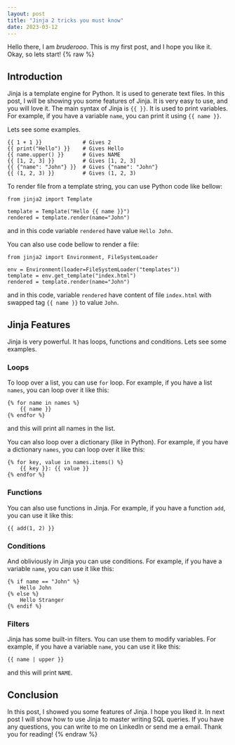 ```yaml
---
layout: post
title: "Jinja 2 tricks you must know"
date: 2023-03-12
---
```

Hello there, I am _bruderooo_. This is my first post, and I hope you like it. Okay, so lets start!
{% raw %}
## Introduction
Jinja is a template engine for Python. It is used to generate text files. In this post, I will be 
showing you some features of Jinja. It is very easy to use, and you will love it. The main syntax 
of Jinja is `{{ }}`. It is used to print variables. For example, if you have a variable `name`, 
you can print it using `{{ name }}`. 

Lets see some examples.
```Jinja
{{ 1 + 1 }}             # Gives 2
{{ print("Hello") }}    # Gives Hello
{{ name.upper() }}      # Gives NAME
{{ [1, 2, 3] }}         # Gives [1, 2, 3]
{{ {"name": "John"} }}  # Gives {"name": "John"}
{{ (1, 2, 3) }}         # Gives (1, 2, 3)
```

To render file from a template string, you can use Python code like bellow:
```python3
from jinja2 import Template

template = Template("Hello {{ name }}")
rendered = template.render(name="John")
```
and in this code variable `rendered` have value `Hello John`.

You can also use code bellow to render a file:
```python3
from jinja2 import Environment, FileSystemLoader

env = Environment(loader=FileSystemLoader("templates"))
template = env.get_template("index.html")
rendered = template.render(name="John")
```
and in this code, variable `rendered` have content of file `index.html` with swapped tag `{{ name }}` to value `John`.

## Jinja Features
Jinja is very powerful. It has loops, functions and conditions. Lets see some examples.

### Loops
To loop over a list, you can use `for` loop. For example, if you have a list `names`, you can loop over it like this:
```Jinja
{% for name in names %}
    {{ name }}
{% endfor %}
```
and this will print all names in the list.

You can also loop over a dictionary (like in Python). For example, if you have a dictionary `names`, you can loop over it like this:
```Jinja
{% for key, value in names.items() %}
    {{ key }}: {{ value }}
{% endfor %}
```

### Functions
You can also use functions in Jinja. For example, if you have a function `add`, you can use it like this:
```Jinja
{{ add(1, 2) }}
```

### Conditions
And obliviously in Jinja you can use conditions. For example, if you have a variable `name`, you can use it like this:
```Jinja
{% if name == "John" %}
    Hello John
{% else %}
    Hello Stranger
{% endif %}
```

### Filters
Jinja has some built-in filters. You can use them to modify variables. For example, if you have a variable `name`, you can use it like this:
```Jinja
{{ name | upper }}
```
and this will print `NAME`.


## Conclusion
In this post, I showed you some features of Jinja. I hope you liked it. In next post I will show how to use Jinja to master writing SQL queries. If you have any questions, you can write to me on LinkedIn or send me a email. Thank you for reading!
{% endraw %}
